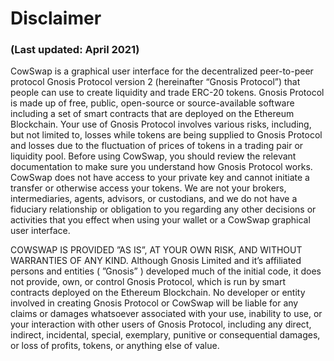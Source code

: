 # Disclaimer

### (Last updated: April 2021)

CowSwap is a graphical user interface for the decentralized peer-to-peer protocol Gnosis Protocol version 2 (hereinafter “Gnosis Protocol”) that people can use to create liquidity and trade ERC-20 tokens. Gnosis Protocol is made up of free, public, open-source or source-available software including a set of smart contracts that are deployed on the Ethereum Blockchain. Your use of Gnosis Protocol involves various risks, including, but not limited to, losses while tokens are being supplied to Gnosis Protocol and losses due to the fluctuation of prices of tokens in a trading pair or liquidity pool. Before using CowSwap, you should review the relevant documentation to make sure you understand how Gnosis Protocol works. CowSwap does not have access to your private key and cannot initiate a transfer or otherwise access your tokens. We are not your brokers, intermediaries, agents, advisors, or custodians, and we do not have a fiduciary relationship or obligation to you regarding any other decisions or activities that you effect when using your wallet or a CowSwap graphical user interface.

COWSWAP IS PROVIDED ”AS IS”, AT YOUR OWN RISK, AND WITHOUT WARRANTIES OF ANY KIND. Although Gnosis Limited and it’s affiliated persons and entities ( ”Gnosis” ) developed much of the initial code, it does not provide, own, or control Gnosis Protocol, which is run by smart contracts deployed on the Ethereum Blockchain. No developer or entity involved in creating Gnosis Protocol or CowSwap will be liable for any claims or damages whatsoever associated with your use, inability to use, or your interaction with other users of Gnosis Protocol, including any direct, indirect, incidental, special, exemplary, punitive or consequential damages, or loss of profits, tokens, or anything else of value.
